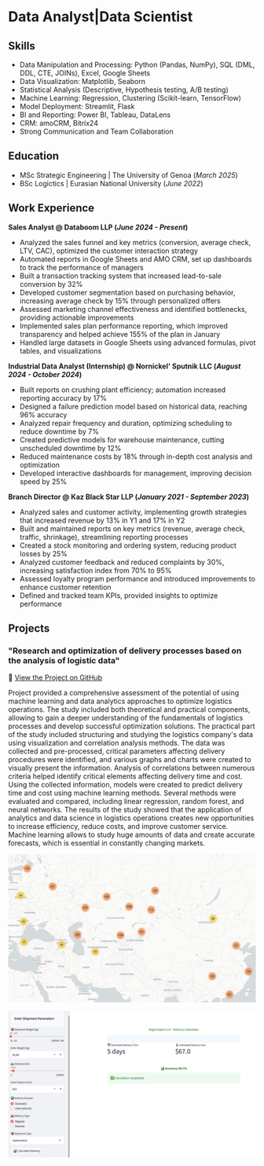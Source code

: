 # Data Analyst|Data Scientist

## Skills
- Data Manipulation and Processing: Python (Pandas, NumPy), SQL (DML, DDL, CTE, JOINs), Excel, Google Sheets
- Data Visualization: Matplotlib, Seaborn
- Statistical Analysis (Descriptive, Hypothesis testing, A/B testing)
- Machine Learning: Regression, Clustering (Scikit-learn, TensorFlow)
- Model Deployment: Streamlit, Flask
- BI and Reporting: Power BI, Tableau, DataLens
- CRM: amoCRM, Bitrix24
- Strong Communication and Team Collaboration

## Education						       		
- MSc Strategic Engineering	| The University of Genoa (_March 2025_)	 			        		
- BSc Logictics | Eurasian National University (_June 2022_)

## Work Experience
**Sales Analyst @ Databoom LLP (_June 2024 - Present_)**
- Analyzed the sales funnel and key metrics (conversion, average check, LTV, CAC), optimized the customer interaction strategy
- Automated reports in Google Sheets and AMO CRM, set up dashboards to track the performance of managers
- Built a transaction tracking system that increased lead-to-sale conversion by 32%
- Developed customer segmentation based on purchasing behavior, increasing average check by 15% through personalized offers
- Assessed marketing channel effectiveness and identified bottlenecks, providing actionable improvements
- Implemented sales plan performance reporting, which improved transparency and helped achieve 155% of the plan in January
- Handled large datasets in Google Sheets using advanced formulas, pivot tables, and visualizations

**Industrial Data Analyst (Internship) @ Nornickel' Sputnik LLC (_August 2024 - October 2024_)**
- Built reports on crushing plant efficiency; automation increased reporting accuracy by 17%
- Designed a failure prediction model based on historical data, reaching 96% accuracy
- Analyzed repair frequency and duration, optimizing scheduling to reduce downtime by 7%
- Created predictive models for warehouse maintenance, cutting unscheduled downtime by 12%
- Reduced maintenance costs by 18% through in-depth cost analysis and optimization
- Developed interactive dashboards for management, improving decision speed by 25%

**Branch Director @ Kaz Black Star LLP (_January 2021 - September 2023_)**
- Analyzed sales and customer activity, implementing growth strategies that increased revenue by 13% in Y1 and 17% in Y2
- Built and maintained reports on key metrics (revenue, average check, traffic, shrinkage), streamlining reporting processes
- Created a stock monitoring and ordering system, reducing product losses by 25%
- Analyzed customer feedback and reduced complaints by 30%, increasing satisfaction index from 70% to 95%
- Assessed loyalty program performance and introduced improvements to enhance customer retention
- Defined and tracked team KPIs, provided insights to optimize performance

## Projects
### "Research and optimization of delivery processes based on the analysis of logistic data"
📂 [View the Project on GitHub](https://github.com/TuringAJ/project_logistic_analysis)

Project provided a comprehensive assessment of the potential of using machine learning and data analytics approaches to optimize logistics operations. The study included both theoretical and practical components, allowing to gain a deeper understanding of the fundamentals of logistics processes and develop successful optimization solutions.
The practical part of the study included structuring and studying the logistics company's data using visualization and correlation analysis methods. The data was collected and pre-processed, critical parameters affecting delivery procedures were identified, and various graphs and charts were created to visually present the information. Analysis of correlations between numerous criteria helped identify critical elements affecting delivery time and cost.
Using the collected information, models were created to predict delivery time and cost using machine learning methods. Several methods were evaluated and compared, including linear regression, random forest, and neural networks. The results of the study showed that the application of analytics and data science in logistics operations creates new opportunities to increase efficiency, reduce costs, and improve customer service. Machine learning allows to study huge amounts of data and create accurate forecasts, which is essential in constantly changing markets.

![Geography of transportation Regal Export](images/IMG_0002.jpg)

![Delivery Cost and Time Calculator](images/IMG_0001.jpg)
